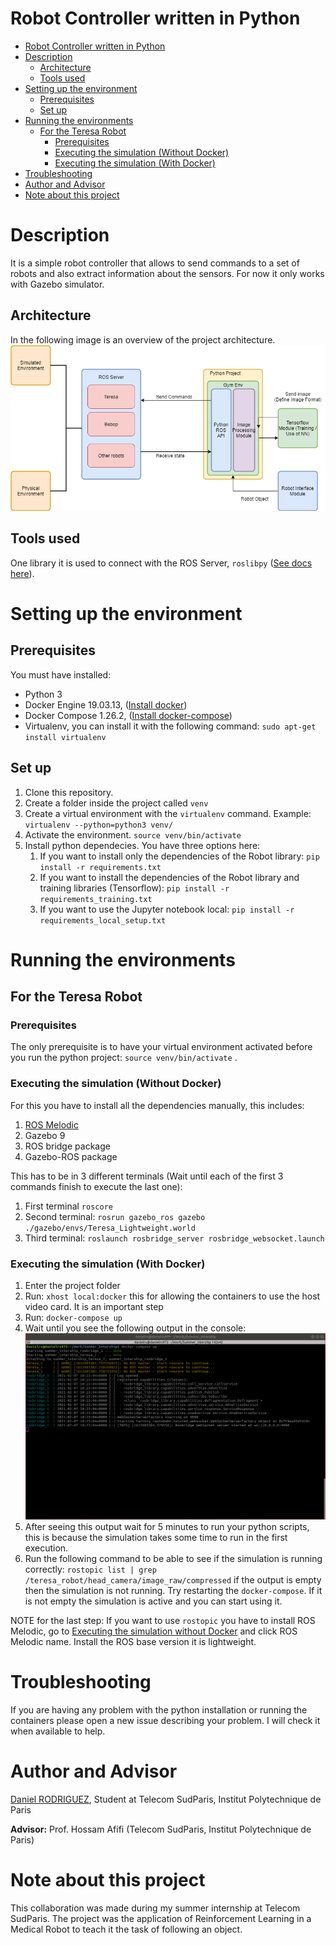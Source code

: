# Robot Controller written in Python
- [Robot Controller written in Python](#robot-controller-written-in-python)
- [Description](#description)
  - [Architecture](#architecture)
  - [Tools used](#tools-used)
- [Setting up the environment](#setting-up-the-environment)
  - [Prerequisites](#prerequisites)
  - [Set up](#set-up)
- [Running the environments](#running-the-environments)
  - [For the Teresa Robot](#for-the-teresa-robot)
    - [Prerequisites](#prerequisites-1)
    - [Executing the simulation (Without Docker)](#executing-the-simulation-without-docker)
    - [Executing the simulation (With Docker)](#executing-the-simulation-with-docker)
- [Troubleshooting](#troubleshooting)
- [Author and Advisor](#author-and-advisor)
- [Note about this project](#note-about-this-project)

# Description
It is a simple robot controller that allows to send commands to a set of robots and also extract information about the sensors. For now it only works with Gazebo simulator.
## Architecture
In the following image is an overview of the project architecture. ![software architecture](./images/project_architecture.png)

## Tools used
One library it is used to connect with the ROS Server, ```roslibpy``` ([See docs here](https://roslibpy.readthedocs.io/en/latest/reference/index.html)).
# Setting up the environment
## Prerequisites
You must have installed:
- Python 3
- Docker Engine 19.03.13, ([Install docker](https://docs.docker.com/engine/install/ubuntu/))
- Docker Compose 1.26.2, ([Install docker-compose](https://docs.docker.com/compose/install/))
- Virtualenv, you can install it with the following command: ```sudo apt-get install virtualenv```

## Set up
1) Clone this repository.
2) Create a folder inside the project called ```venv```
3) Create a virtual environment with the ```virtualenv``` command. Example: ```virtualenv --python=python3 venv/```
4) Activate the environment. ```source venv/bin/activate```
5) Install python dependecies. You have three options here:
   1) If you want to install only the dependencies of the Robot library: ```pip install -r requirements.txt```
   2) If you want to install the dependencies of the Robot library and training libraries (Tensorflow): ```pip install -r requirements_training.txt```
   3) If you want to use the Jupyter notebook local: ```pip install -r requirements_local_setup.txt```

# Running the environments
## For the Teresa Robot
### Prerequisites
The only prerequisite is to have your virtual environment activated before you run the python project: ```source venv/bin/activate``` .

### Executing the simulation (Without Docker)
For this you have to install all the dependencies manually, this includes:
1) [ROS Melodic](http://wiki.ros.org/melodic/Installation/Ubuntu)
2) Gazebo 9
3) ROS bridge package
4) Gazebo-ROS package 
<p>

This has to be in 3 different terminals (Wait until each of the first 3 commands finish to execute the last one):
1) First terminal ```roscore```
2) Second terminal: ```rosrun gazebo_ros gazebo ./gazebo/envs/Teresa_Lightweight.world```
3) Third terminal: ```roslaunch rosbridge_server rosbridge_websocket.launch```

### Executing the simulation (With Docker)
1) Enter the project folder
2) Run: ```xhost local:docker``` this for allowing the containers to use the host video card. It is an important step
3) Run: ```docker-compose up```
4) Wait until you see the following output in the console: ![docker output](./images/docker_output.png)
5) After seeing this output wait for 5 minutes to run your python scripts, this is because the simulation takes some time to run in the first execution.
6) Run the following command to be able to see if the simulation is running correctly: ```rostopic list | grep /teresa_robot/head_camera/image_raw/compressed``` if the output is empty then the simulation is not running. Try restarting the ```docker-compose```. If it is not empty the simulation is active and you can start using it.

NOTE for the last step: If you want to use ```rostopic``` you have to install ROS Melodic, go to [Executing the simulation without Docker](#executing-the-simulation-without-docker) and click ROS Melodic name. Install the ROS base version it is lightweight.

# Troubleshooting
If you are having any problem with the python installation or running the containers please open a new issue describing your problem. I will check it when available to help.

# Author and Advisor
[Daniel RODRIGUEZ](https://danielrs975.github.io), Student at Telecom SudParis, Institut Polytechnique de Paris

**Advisor:** Prof. Hossam Afifi (Telecom SudParis, Institut Polytechnique de Paris)

# Note about this project
This collaboration was made during my summer internship at Telecom SudParis. The project was the application of Reinforcement Learning in a Medical Robot to teach it the task of following an object. 

